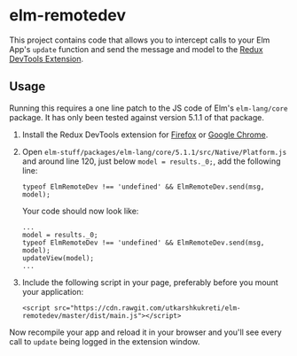 # elm-remotedev

This project contains code that allows you to intercept calls to your Elm App's
`update` function and send the message and model to the
[Redux DevTools Extension][redux-devtools-extension].

## Usage

Running this requires a one line patch to the JS code of Elm's `elm-lang/core`
package. It has only been tested against version 5.1.1 of that package.

1.  Install the Redux DevTools extension for [Firefox][firefox-extension] or
    [Google Chrome][google-chrome-extension].

2.  Open `elm-stuff/packages/elm-lang/core/5.1.1/src/Native/Platform.js` and
    around line 120, just below `model = results._0;`, add the following line:

    ```
    typeof ElmRemoteDev !== 'undefined' && ElmRemoteDev.send(msg, model);
    ```

    Your code should now look like:

    ```
    ...
    model = results._0;
    typeof ElmRemoteDev !== 'undefined' && ElmRemoteDev.send(msg, model);
    updateView(model);
    ...
    ```

3.  Include the following script in your page, preferably before you mount your
    application:

    ```
    <script src="https://cdn.rawgit.com/utkarshkukreti/elm-remotedev/master/dist/main.js"></script>
    ```

Now recompile your app and reload it in your browser and you'll see every call
to `update` being logged in the extension window.

[redux-devtools-extension]: https://github.com/zalmoxisus/redux-devtools-extension
[firefox-extension]: https://addons.mozilla.org/en-US/firefox/addon/remotedev/
[google-chrome-extension]: https://chrome.google.com/webstore/detail/redux-devtools/lmhkpmbekcpmknklioeibfkpmmfibljd
